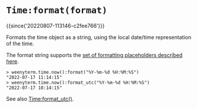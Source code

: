 # `Time:format(format)`

{{since('20220807-113146-c2fee766')}}

Formats the time object as a string, using the local date/time representation of the time.

The format string supports the [set of formatting placeholders described here](https://docs.rs/chrono/latest/chrono/format/strftime/index.html).

```
> weenyterm.time.now():format("%Y-%m-%d %H:%M:%S")
"2022-07-17 11:14:15"
> weenyterm.time.now():format_utc("%Y-%m-%d %H:%M:%S")
"2022-07-17 18:14:15"
```

See also [Time:format_utc()](format_utc.md).
